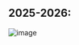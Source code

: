 

## 2025-2026:
![image](https://github.com/user-attachments/assets/ba9fa80c-4595-4d51-9845-81c18feeb5e2)
